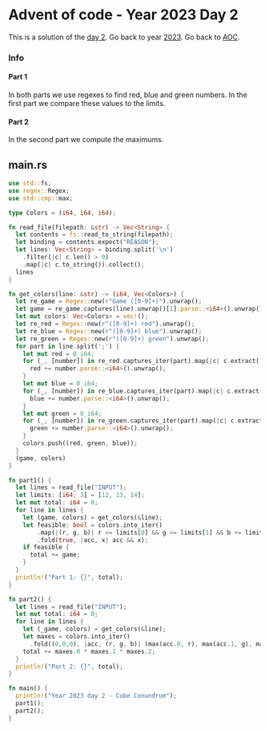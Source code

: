 # Advent of code - Year 2023 Day 2

This is a solution of the [day 2](https://adventofcode.com/2023/day/2). Go back to year [2023](2023.md). Go back to [AOC](../adventofcode.md).

### Info

#### Part 1

In both parts we use regexes to find red, blue and green numbers. In the first part we compare these values to the limits.

#### Part 2

In the second part we compute the maximums.

## main.rs

```rs
use std::fs;
use regex::Regex;
use std::cmp::max;

type Colors = (i64, i64, i64);

fn read_file(filepath: &str) -> Vec<String> {
  let contents = fs::read_to_string(filepath);
  let binding = contents.expect("REASON");
  let lines: Vec<String> = binding.split('\n')
    .filter(|c| c.len() > 0)
    .map(|c| c.to_string()).collect();
  lines
}

fn get_colors(line: &str) -> (i64, Vec<Colors>) {
  let re_game = Regex::new(r"Game ([0-9]+)").unwrap();
  let game = re_game.captures(line).unwrap()[1].parse::<i64>().unwrap();
  let mut colors: Vec<Colors> = vec!();
  let re_red = Regex::new(r"([0-9]+) red").unwrap();
  let re_blue = Regex::new(r"([0-9]+) blue").unwrap();
  let re_green = Regex::new(r"([0-9]+) green").unwrap();
  for part in line.split(';') {
    let mut red = 0_i64;
    for (_, [number]) in re_red.captures_iter(part).map(|c| c.extract()) {
      red += number.parse::<i64>().unwrap();
    }
    let mut blue = 0_i64;
    for (_, [number]) in re_blue.captures_iter(part).map(|c| c.extract()) {
      blue += number.parse::<i64>().unwrap();
    }
    let mut green = 0_i64;
    for (_, [number]) in re_green.captures_iter(part).map(|c| c.extract()) {
      green += number.parse::<i64>().unwrap();
    }
    colors.push((red, green, blue));
  }
  (game, colors)
}

fn part1() {
  let lines = read_file("INPUT");
  let limits: [i64; 3] = [12, 13, 14];
  let mut total: i64 = 0;
  for line in lines {
    let (game, colors) = get_colors(&line);
    let feasible: bool = colors.into_iter()
        .map(|(r, g, b)| r <= limits[0] && g <= limits[1] && b <= limits[2])
        .fold(true, |acc, x| acc && x);
    if feasible {
      total += game;
    }
  }
  println!("Part 1: {}", total);
}

fn part2() {
  let lines = read_file("INPUT");
  let mut total: i64 = 0;
  for line in lines {
    let (_game, colors) = get_colors(&line);
    let maxes = colors.into_iter()
      .fold((0,0,0), |acc, (r, g, b)| (max(acc.0, r), max(acc.1, g), max(acc.2, b)));
    total += maxes.0 * maxes.1 * maxes.2;
  }
  println!("Part 2: {}", total);
}

fn main() {
  println!("Year 2023 day 2 - Cube Conundrum");
  part1();
  part2();
}
```

